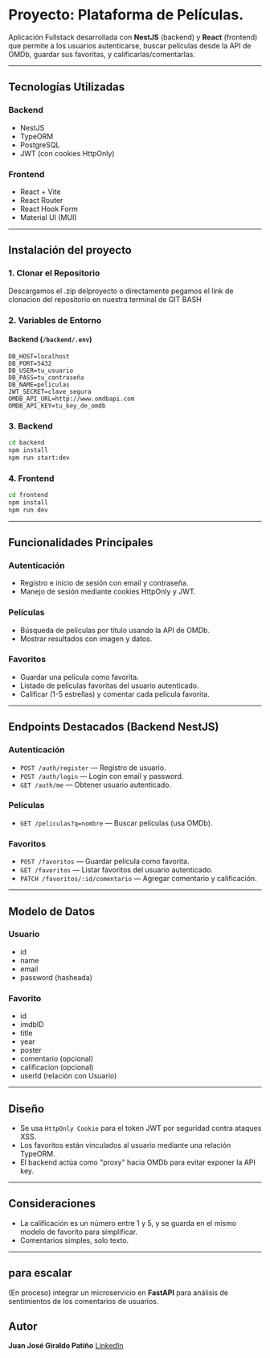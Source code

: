 # Proyecto: Plataforma de Películas.

Aplicación Fullstack desarrollada con **NestJS** (backend) y **React** (frontend) que permite a los usuarios autenticarse, buscar películas desde la API de OMDb, guardar sus favoritas, y calificarlas/comentarlas.

---

## Tecnologías Utilizadas

### Backend

* NestJS
* TypeORM
* PostgreSQL
* JWT (con cookies HttpOnly)

### Frontend

* React + Vite
* React Router
* React Hook Form
* Material UI (MUI)

---

## Instalación del proyecto

### 1. Clonar el Repositorio

Descargamos el .zip delproyecto o directamente pegamos el link de clonacion del repositorio en nuestra terminal de GIT BASH

### 2. Variables de Entorno

#### Backend (`/backend/.env`)

```env
DB_HOST=localhost
DB_PORT=5432
DB_USER=tu_usuario
DB_PASS=tu_contraseña
DB_NAME=peliculas
JWT_SECRET=clave_segura
OMDB_API_URL=http://www.omdbapi.com
OMDB_API_KEY=tu_key_de_omdb
```

### 3. Backend

```bash
cd backend
npm install
npm run start:dev
```



### 4. Frontend

```bash
cd frontend
npm install
npm run dev
```

---

## Funcionalidades Principales

### Autenticación

* Registro e inicio de sesión con email y contraseña.
* Manejo de sesión mediante cookies HttpOnly y JWT.

### Películas

* Búsqueda de películas por título usando la API de OMDb.
* Mostrar resultados con imagen y datos.

### Favoritos

* Guardar una película como favorita.
* Listado de películas favoritas del usuario autenticado.
* Calificar (1-5 estrellas) y comentar cada película favorita.

---

## Endpoints Destacados (Backend NestJS)

### Autenticación

* `POST /auth/register` — Registro de usuario.
* `POST /auth/login` — Login con email y password.
* `GET /auth/me` — Obtener usuario autenticado.

### Películas

* `GET /peliculas?q=nombre` — Buscar películas (usa OMDb).

### Favoritos

* `POST /favoritos` — Guardar película como favorita.
* `GET /favoritos` — Listar favoritos del usuario autenticado.
* `PATCH /favoritos/:id/comentario` — Agregar comentario y calificación.

---

## Modelo de Datos

### Usuario

* id
* name
* email
* password (hasheada)

### Favorito

* id
* imdbID
* title
* year
* poster
* comentario (opcional)
* calificacion (opcional)
* userId (relación con Usuario)

---

## Diseño

* Se usa `HttpOnly Cookie` para el token JWT por seguridad contra ataques XSS.
* Los favoritos están vinculados al usuario mediante una relación TypeORM.
* El backend actúa como "proxy" hacia OMDb para evitar exponer la API key.

---

## Consideraciones

* La calificación es un número entre 1 y 5, y se guarda en el mismo modelo de favorito para simplificar.
* Comentarios simples, solo texto.

---

## para escalar 

(En proceso) integrar un microservicio en **FastAPI** para análisis de sentimientos de los comentarios de usuarios.


## Autor

**Juan José Giraldo Patiño**
[LinkedIn](www.linkedin.com/in/juan-jose-giraldo-patiño-dev-web)


